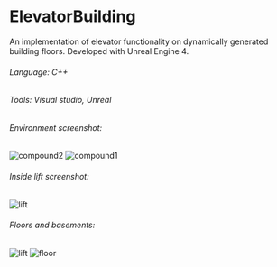 # ElevatorBuilding

An implementation of elevator functionality on dynamically generated building floors.
Developed with Unreal Engine 4.

###### Language: C++

###### Tools: Visual studio, Unreal

###### Environment screenshot: 
![compound2](https://user-images.githubusercontent.com/19874814/235454705-27d22bb2-b4a1-4786-a3c9-0bc388d36539.png)
![compound1](https://user-images.githubusercontent.com/19874814/235454694-2318728d-5b46-4cc8-a8f6-59b7f0de4b51.png)

###### Inside lift screenshot:
![lift](https://user-images.githubusercontent.com/19874814/235454744-35681000-8b82-4a4e-9c35-a2a16979e942.png)

###### Floors and basements:
![lift](https://user-images.githubusercontent.com/19874814/235454780-bf4234e6-8d68-47cb-b71f-83c568853b2b.png)
![floor](https://user-images.githubusercontent.com/19874814/235454775-9a1f32a5-5b0a-4ee9-a08c-79948a57eeec.png)
